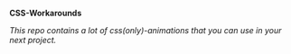 **CSS-Workarounds**

_*This repo contains a lot of css(only)-animations that you can use in your next project.*_
